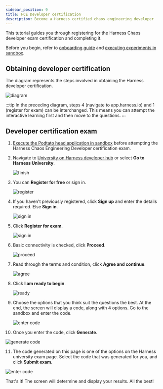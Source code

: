 ```yaml
---
sidebar_position: 9
title: HCE Developer certification
description: Become a Harness certified chaos engineering developer
---
```


This tutorial guides you through registering for the Harness Chaos developer exam certification and completing it.

Before you begin, refer to [onboarding guide](/docs/chaos-engineering/ce-onboarding-guide/ce-onboarding-guide.md) and [executing experiments in sandbox](/docs/chaos-engineering/ce-onboarding-guide/run-experiments-in-sandbox.md).

## Obtaining developer certification

The diagram represents the steps involved in obtaining the Harness developer certification.

![diagram](./static/dev-cert/exam-flowchart.png)

:::tip
In the preceding diagram, steps 4 (navigate to app.harness.io) and 1 (register for exam) can be interchanged. This means you can attempt the interactive learning first and then move to the questions.
:::

## Developer certification exam

1. [Execute the Podtato head application in sandbox](/docs/chaos-engineering/ce-onboarding-guide/run-experiments-in-sandbox.md) before attempting the Harness Chaos Engineering Developer certification exam.

2. Navigate to [University on Harness developer hub](https://developer.harness.io/university/chaos-engineering?lvl=developer) or select **Go to Harness University**.

   ![finish](./static/dev-cert/finish.png)

3. You can **Register for free** or sign in.

   ![register](./static/dev-cert/harness-uni.png)

4. If you haven't previously registered, click **Sign up** and enter the details required. Else **Sign in**. 

   ![sign in](./static/dev-cert/sign-up-exam.png)

5. Click **Register for exam**.

   ![sign in](./static/dev-cert/register-for-exam.png)

6. Basic connectivity is checked, click **Proceed**.

   ![proceed](./static/dev-cert/proceed.png)

7. Read through the terms and condition, click **Agree and continue**.

   ![agree](./static/dev-cert/agree-continue.png)

8. Click **I am ready to begin**.

   ![ready](./static/dev-cert/begin.png)

9. Choose the options that you think suit the questions the best. At the end, the screen will display a code, along with 4 options. Go to the sandbox and enter the code.

   ![enter code](./static/dev-cert/enter-code.png)

10. Once you enter the code, click **Generate**.

   ![generate code](./static/dev-cert/generate-code.png)

11. The code generated on this page is one of the options on the Harness university exam page. Select the code that was generated for you, and click **Submit exam**.

  ![enter code](./static/dev-cert/enter-code.png)

That's it! The screen will determine and display your results. All the best!
